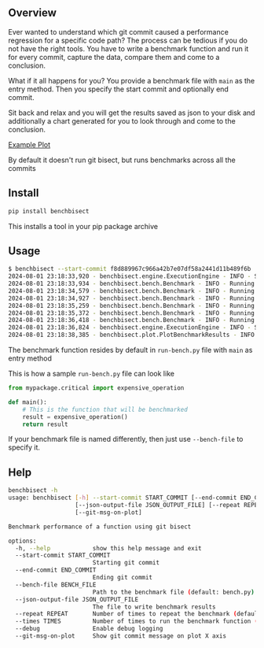 ## Overview

Ever wanted to understand which git commit caused a performance regression for a specific code path?
The process can be tedious if you do not have the right tools. You have to write a benchmark function
and run it for every commit, capture the data, compare them and come to a conclusion.

What if it all happens for you? You provide a benchmark file with `main` as the entry method.
Then you specify the start commit and optionally end commit.

Sit back and relax and you will get the results saved as json to your disk and additionally a chart generated for you to look through and come to the conclusion.

[Example Plot](assets/sample_benchmark_results_plot.png)

By default it doesn't run git bisect, but runs benchmarks across all the commits

## Install

```bash
pip install benchbisect
```

This installs a tool in your pip package archive

## Usage

```bash
$ benchbisect --start-commit f8d889967c966a42b7e07df58a2441d11b489f6b
2024-08-01 23:18:33,920 - benchbisect.engine.ExecutionEngine - INFO - Starting benchmark process
2024-08-01 23:18:33,934 - benchbisect.bench.Benchmark - INFO - Running benchmark for commit 0b80be7c
2024-08-01 23:18:34,579 - benchbisect.bench.Benchmark - INFO - Running benchmark for commit 266dae7f
2024-08-01 23:18:34,927 - benchbisect.bench.Benchmark - INFO - Running benchmark for commit b2b9bb02
2024-08-01 23:18:35,259 - benchbisect.bench.Benchmark - INFO - Running benchmark for commit 339ded15
2024-08-01 23:18:35,372 - benchbisect.bench.Benchmark - INFO - Running benchmark for commit 43e1ee41
2024-08-01 23:18:36,418 - benchbisect.bench.Benchmark - INFO - Running benchmark for commit f8d88996
2024-08-01 23:18:36,824 - benchbisect.engine.ExecutionEngine - INFO - Saving benchmark results to file benchmark_results.json
2024-08-01 23:18:38,385 - benchbisect.plot.PlotBenchmarkResults - INFO - Plot saved to benchmark_results_plot.png
```

The benchmark function resides by default in `run-bench.py` file with `main` as entry method

This is how a sample `run-bench.py` file can look like

```py
from mypackage.critical import expensive_operation

def main():
    # This is the function that will be benchmarked
    result = expensive_operation()
    return result
```

If your benchmark file is named differently, then just use `--bench-file` to specify it.

## Help

```bash
benchbisect -h
usage: benchbisect [-h] --start-commit START_COMMIT [--end-commit END_COMMIT] [--bench-file BENCH_FILE]
                   [--json-output-file JSON_OUTPUT_FILE] [--repeat REPEAT] [--times TIMES] [--debug]
                   [--git-msg-on-plot]

Benchmark performance of a function using git bisect

options:
  -h, --help            show this help message and exit
  --start-commit START_COMMIT
                        Starting git commit
  --end-commit END_COMMIT
                        Ending git commit
  --bench-file BENCH_FILE
                        Path to the benchmark file (default: bench.py)
  --json-output-file JSON_OUTPUT_FILE
                        The file to write benchmark results
  --repeat REPEAT       Number of times to repeat the benchmark (default: 5)
  --times TIMES         Number of times to run the benchmark function (default: 100)
  --debug               Enable debug logging
  --git-msg-on-plot     Show git commit message on plot X axis
```